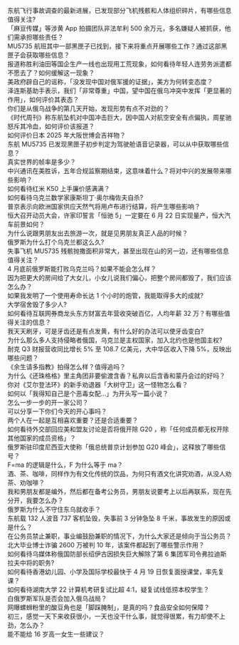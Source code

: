 东航飞行事故调查的最新进展，已发现部分飞机残骸和人体组织碎片，有哪些信息值得关注?  
「麻豆传媒」等涉黄 App 拍摄团队非法牟利 500 余万元，多名嫌疑人被抓获，他们需承担哪些责任？  
MU5735 航班其中一部黑匣子已找到，接下来将重点开展哪些工作？通过这部黑匣子会获取哪些信息？  
报道称胜利油田等国企生产一线也出现用工荒现象，如何看待年轻人连劳务派遣都不愿去了？如何缓解这一现象？  
美政府辟自己的谣称，「没发现中国对俄军援的证据」，美方为何转变态度？  
泽连斯基助手表示，我们「非常尊重」中国，望中国在俄乌冲突中发挥「更显著的作用」，如何评价其表态？  
你们是从俄乌战争的第几天开始，发现形势有点不对劲的？  
《时代周刊》称东航坠机对中国冲击巨大，因中国人对航空安全有点偏执，周星驰怒斥其冷血，如何评价该报道？  
如何评价日本 2025 年大阪世博会吉祥物？  
东航 MU5735 已发现黑匣子初步判定为驾驶舱语音记录器，可以从中获取哪些信息？  
真实世界的帧率是多少？  
中兴通讯在美胜诉，五年合规监察期结束，这意味着什么？将对中兴的发展带来哪些影响？  
如何看待红米 K50 上手廉价感满满？  
如何看待乌克兰数学家康斯坦丁·奥尔梅佐夫自杀?  
普京表示向欧洲国家供应天然气将用卢布进行结算，将产生哪些影响？  
恒大召开动员大会，许家印誓言「恒驰 5」一定要在 6 月 22 日实现量产，恒大汽车前景如何？  
为什么说跟男朋友出去旅游一次，就是见男朋友真正人品的时候？  
俄罗斯为什么打个乌克兰都这么久?  
失事飞机 MU5735 残骸抛撒面积非常大，甚至出现在山的另一边，还有哪些信息值得关注？  
4 月底前俄罗斯能打败乌克兰吗？如果不能会怎么样？  
因为把更大的房间给了大女儿，小女儿说我们偏心，把整个房间都毁了，我们应该怎么办？  
如果我发明了一个使用寿命长达 1 个小时的炮管，我能取得多大的成就?  
大学宿舍毁了多少人?  
如何看待互联网券商龙头东方财富去年营收突破百亿，人均年薪 32 万？有哪些值得关注的信息？  
我天天刷牙，可是牙齿还是有点发黄，有什么好的办法可以使牙齿变白?  
为什么那么多人支持侵略者俄国，乌克兰是主权国家，加入北约也是他国主权?  
耐克 Q3 财报营收同比增长 5% 至 108.7 亿美元，大中华区收入下降 5%，反映出哪些问题？  
《余生请多指教》拍得怎么样？值得追吗？  
为什么《还珠格格》里主角团非要偷渡含香？私奔以后含香和蒙丹会过的好吗？  
你对《艾尔登法环》的新手劝退器「大树守卫」这一怪物怎么看？  
如何以「我得知自己是个恶毒女配…」为开头写一篇小说？  
怎么一步一步的开一家公司？  
可以分享一下你们今天的开心事吗？  
两个人在一起是互相喜欢重要？还是合适重要？  
如何看待外交部回应美和盟友讨论是否将俄开除 G20 ，称「任何成员都无权开除其他国家的成员资格」？  
俄罗斯驻印度尼西亚大使称「俄总统普京计划参加 G20 峰会」，这释放了哪些信号？  
F=ma 的逻辑是什么，F 为什么等于 ma？  
酒、茶、咖啡，同样作为有文化传统的饮品，为何只有酒文化讲究劝酒，从没人劝茶、劝咖啡？  
我和男朋友都是编外，然后都在备考公务员，男朋友说要考上以后再联系，现在先分开，我要怎么办？  
俄罗斯为什么不守住东乌就收手？  
东航载 132 人波音 737 客机坠毁，失事前 3 分钟急坠 8 千米，事故发生的原因或是什么？  
在公务员禁止兼职，事业编鼓励兼职的情况下，为什么大家还是倾向于当公务员？  
北大毕业博士诈骗 2600 万被判 10 年，该案件都起到了哪些警示作用？  
如何看待乌媒体称俄国防部长绍伊古因损失巨大解除了第 6 集团军司令弗拉迪斯拉夫中将的职务?  
如何看待香港幼儿园、小学及国际学校最快于 4 月 19 日恢复面授课堂，率先复课？  
如何看待湖南大学 22 计算机考研复试比超 4:1，疑复试线低捞本校学生？  
白俄罗斯军队是否会加入俄乌战局？  
网曝螺蛳粉里的酸豆角也是「脚踩腌制」，是真的吗？食品安全如何保障？  
初三，感觉一天下来收获很小，一天也没干什么事，就觉得很累，有力却使不上劲，怎么办？  
能不能给 16 岁高一女生一些建议？  
